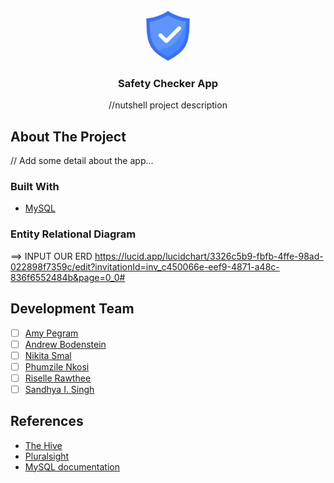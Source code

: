 
<!-- PROJECT LOGO -->
<br />
<div align="center">
  <a href="https://github.com/github_username/repo_name">
    <img src="images/Logo.png" alt="Logo" width="80" height="80">
  </a>

<h3 align="center">Safety Checker App</h3>

  <p align="center">
    //nutshell project description
  </p>
</div>

<!-- ABOUT THE PROJECT -->
## About The Project
// Add some detail about the app...

### Built With

* [MySQL](https://www.mysql.com/)

<!-- ERD UPLOAD -->
### Entity Relational Diagram
==> INPUT OUR ERD
https://lucid.app/lucidchart/3326c5b9-fbfb-4ffe-98ad-022898f7359c/edit?invitationId=inv_c450066e-eef9-4871-a48c-836f6552484b&page=0_0#

<!-- MEET THE TEAM -->
## Development Team

- [ ] [Amy Pegram](https://github.com/AmyPegramBBD)
- [ ] [Andrew Bodenstein](https://github.com/AndrewBB-BBD)
- [ ] [Nikita Smal](https://github.com/nikitasmal)
- [ ] [Phumzile Nkosi](https://github.com/PhumzileNkosi)
- [ ] [Riselle Rawthee](https://github.com/RiselleRawthee)
- [ ] [Sandhya I. Singh](https://github.com/ms-si-Singh)

<!-- REFERENCES -->
## References

* [The Hive](https://the-hive.bbd.co.za/)
* [Pluralsight](https://app.pluralsight.com/)
* [MySQL documentation](https://dev.mysql.com/doc/)
